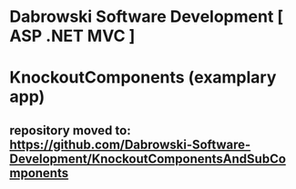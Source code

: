 # Dabrowski Software Development [ ASP .NET MVC ] 
# KnockoutComponents (examplary app)
repository moved to:
<strong>https://github.com/Dabrowski-Software-Development/KnockoutComponentsAndSubComponents</strong>
- 
